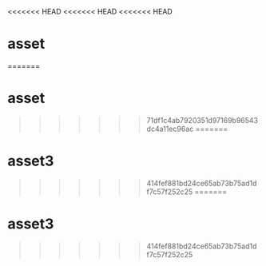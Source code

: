 <<<<<<< HEAD
<<<<<<< HEAD
<<<<<<< HEAD
# asset

=======
# asset
>>>>>>> 71df1c4ab7920351d97169b96543dc4a11ec96ac
=======
# asset3
>>>>>>> 414fef881bd24ce65ab73b75ad1df7c57f252c25
=======
# asset3
>>>>>>> 414fef881bd24ce65ab73b75ad1df7c57f252c25
